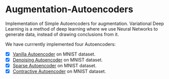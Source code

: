 # Augmentation-Autoencoders
Implementation of Simple Autoencoders for augmentation.
Variational Deep Learning is a method of deep learning where we use Neural Networks to generate data, instead of drawing conclusions from it.

We have currrently implemented four Autoencoders:
- [x] [Vanilla Autoencoder](vanilla) on MNIST dataset.
- [x] [Denoising Autoencoder](denoise) on MNIST dataset.
- [x] [Sparse Autoencoder](sparse) on MNIST dataset.
- [x] [Contractive Autoencoder](contractive) on MNIST dataset.
